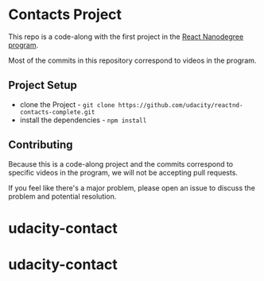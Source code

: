 # Contacts Project

This repo is a code-along with the first project in the [React Nanodegree program](https://www.udacity.com/course/react-nanodegree--nd019).

Most of the commits in this repository correspond to videos in the program.

## Project Setup

* clone the Project - `git clone https://github.com/udacity/reactnd-contacts-complete.git`
* install the dependencies - `npm install`

## Contributing

Because this is a code-along project and the commits correspond to specific videos in the program, we will not be accepting pull requests.

If you feel like there's a major problem, please open an issue to discuss the problem and potential resolution.
# udacity-contact
# udacity-contact
